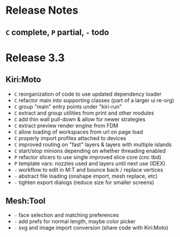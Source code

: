 # Release Notes

## `C` complete, `P` partial, `-` todo

# Release 3.3

## Kiri:Moto

* `C` reorganization of code to use updated dependency loader
* `C` refactor main into supporting classes (part of a larger ui re-org)
* `C` group "main" entry points under "kiri-run"
* `C` extract and group utilities from print and other modules
* `C` add thin wall pull-down & allow for newer strategies
* `C` extract preview render engine from FDM
* `C` allow loading of workspaces from url on page load
* `C` properly import profiles attached to devices
* `C` improved routing on "fast" layers & layers with multiple islands
* `C` start/stop minions depending on whether threading enabled
* `P` refactor slicers to use single improved slice core (cnc tbd)
* `P` template vars: nozzles used and layers until next use (IDEX)
* `-` workflow to edit in M:T and bounce back / replace vertices
* `-` abstract file loading (onshape import, mesh replace, etc)
* `-` tighten export dialogs (reduce size for smaller screens)

## Mesh:Tool

* `-` face selection and matching preferences
* `-` add prefs for normal length, maybe color picker
* `-` svg and image import conversion (share code with Kiri:Moto)
